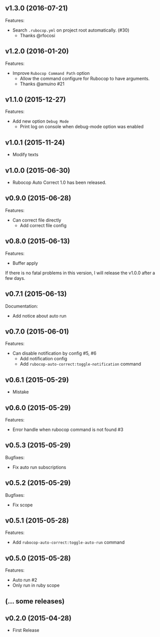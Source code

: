 ## v1.3.0 (2016-07-21)

Features:

- Search `.rubocop.yml` on project root automatically. (#30)
  - Thanks @rfocosi

## v1.2.0 (2016-01-20)

Features:

- Improve `Rubocop Command Path` option
  - Allow the command configure for Rubocop to have arguments.
  - Thanks @amuino #21

## v1.1.0 (2015-12-27)

Features:

- Add new option `Debug Mode`
  - Print log on console when debug-mode option was enabled

## v1.0.1 (2015-11-24)

- Modify texts

## v1.0.0 (2015-06-30)

- Rubocop Auto Correct 1.0 has been released.

## v0.9.0 (2015-06-28)

Features:

- Can correct file directly
  - Add correct file config

## v0.8.0 (2015-06-13)

Features:

- Buffer apply

If there is no fatal problems in this version, I will release the v1.0.0 after a few days.

## v0.7.1 (2015-06-13)

Documentation:

- Add notice about auto run

## v0.7.0 (2015-06-01)

Features:

- Can disable notification by config #5, #6
  - Add notification config
  - Add `rubocop-auto-correct:toggle-notification` command

## v0.6.1 (2015-05-29)

- Mistake

## v0.6.0 (2015-05-29)

Features:

- Error handle when rubocop command is not found #3

## v0.5.3 (2015-05-29)

Bugfixes:

- Fix auto run subscriptions

## v0.5.2 (2015-05-29)

Bugfixes:

- Fix scope

## v0.5.1 (2015-05-28)

Features:

- Add `rubocop-auto-correct:toggle-auto-run` command

## v0.5.0 (2015-05-28)

Features:

- Auto run #2
- Only run in ruby scope

## (... some releases)

## v0.2.0 (2015-04-28)

- First Release

